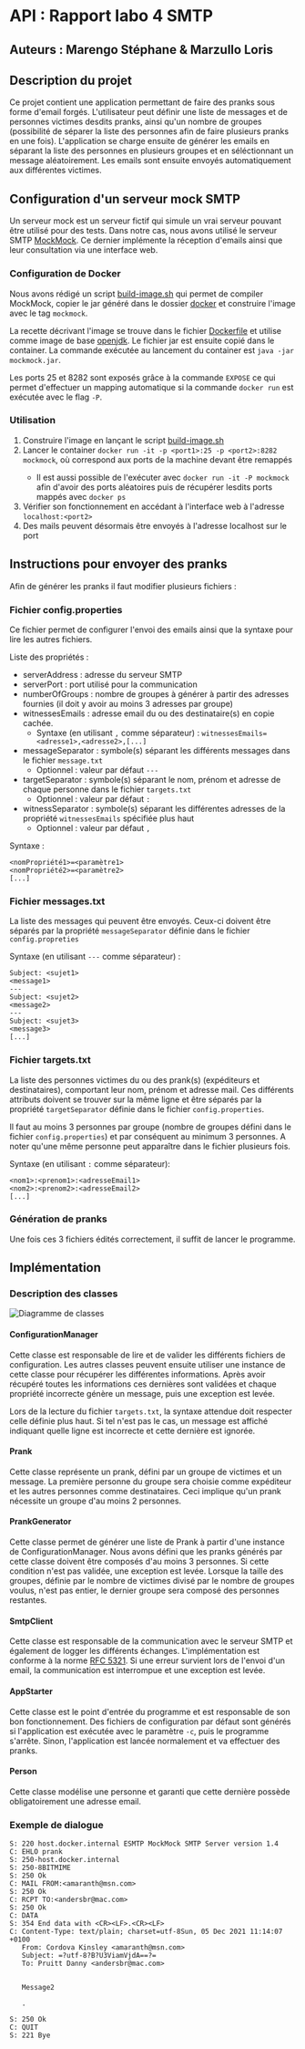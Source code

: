 # API : Rapport labo 4 SMTP

## Auteurs : Marengo Stéphane & Marzullo Loris

## Description du projet

Ce projet contient une application permettant de faire des pranks sous forme d'email forgés.
L'utilisateur peut définir une liste de messages et de personnes victimes desdits pranks, ainsi qu'un nombre de groupes (possibilité de séparer la liste des personnes afin de faire plusieurs pranks en une fois).
L'application se charge ensuite de générer les emails en séparant la liste des personnes en plusieurs groupes et en séléctionnant un message aléatoirement.
Les emails sont ensuite envoyés automatiquement aux différentes victimes.

## Configuration d'un serveur mock SMTP

Un serveur mock est un serveur fictif qui simule un vrai serveur pouvant être utilisé pour des tests.
Dans notre cas, nous avons utilisé le serveur SMTP [MockMock](https://github.com/tweakers/MockMock).
Ce dernier implémente la réception d'emails ainsi que leur consultation via une interface web.

### Configuration de Docker

Nous avons rédigé un script [build-image.sh](./docker/build-image.sh) qui permet de compiler MockMock,
copier le jar généré dans le dossier [docker](./docker) et construire l'image avec le tag ```mockmock```.

La recette décrivant l'image se trouve dans le fichier [Dockerfile](./docker/Dockerfile) et utilise comme image de base
[openjdk](https://hub.docker.com/_/openjdk). Le fichier jar est ensuite copié dans le container. La commande exécutée
au lancement du container est ```java -jar mockmock.jar```.

Les ports 25 et 8282 sont exposés grâce à la commande ```EXPOSE``` ce qui permet d'effectuer un mapping automatique si la commande ```docker run``` est exécutée avec le flag ```-P```.

### Utilisation

1. Construire l'image en lançant le script [build-image.sh](./docker/build-image.sh)
2. Lancer le container ```docker run -it -p <port1>:25 -p <port2>:8282 mockmock```, où <portX> correspond aux ports de la machine devant être remappés
   - Il est aussi possible de l'exécuter avec ```docker run -it -P mockmock``` afin d'avoir des ports aléatoires puis de récupérer lesdits ports mappés avec ```docker ps```
3. Vérifier son fonctionnement en accédant à l'interface web à l'adresse ```localhost:<port2>```
4. Des mails peuvent désormais être envoyés à l'adresse localhost sur le port <port1>

## Instructions pour envoyer des pranks

Afin de générer les pranks il faut modifier plusieurs fichiers :

### Fichier config.properties

Ce fichier permet de configurer l'envoi des emails ainsi que la syntaxe pour lire les autres fichiers.

Liste des propriétés :
- serverAddress : adresse du serveur SMTP
- serverPort : port utilisé pour la communication
- numberOfGroups : nombre de groupes à générer à partir des adresses fournies
(il doit y avoir au moins 3 adresses par groupe)
- witnessesEmails : adresse email du ou des destinataire(s) en copie cachée.
  - Syntaxe (en utilisant ```,``` comme séparateur) : ```witnessesEmails=<adresse1>,<adresse2>,[...]```
- messageSeparator : symbole(s) séparant les différents messages dans le fichier ```message.txt```
  - Optionnel : valeur par défaut ```---```
- targetSeparator : symbole(s) séparant le nom, prénom et adresse de chaque personne dans le fichier ```targets.txt```
  - Optionnel : valeur par défaut ```:```
- witnessSeparator : symbole(s) séparant les différentes adresses de la propriété ```witnessesEmails``` spécifiée plus haut
  - Optionnel : valeur par défaut ```,```

Syntaxe :
```
<nomPropriété1>=<paramètre1>
<nomPropriété2>=<paramètre2>
[...]
```

### Fichier messages.txt

La liste des messages qui peuvent être envoyés.
Ceux-ci doivent être séparés par la propriété ```messageSeparator``` définie dans le fichier ```config.propreties```

Syntaxe (en utilisant ```---``` comme séparateur) :
```
Subject: <sujet1>
<message1>
---
Subject: <sujet2>
<message2>
---
Subject: <sujet3>
<message3>
[...]
```

### Fichier targets.txt

La liste des personnes victimes du ou des prank(s) (expéditeurs et destinataires), comportant leur nom, prénom et adresse mail.
Ces différents attributs doivent se trouver sur la même ligne et être séparés par la propriété ```targetSeparator``` définie dans le fichier ```config.properties```.

Il faut au moins 3 personnes par groupe (nombre de groupes défini dans le fichier ```config.properties```) et par conséquent au minimum 3 personnes.
A noter qu'une même personne peut apparaître dans le fichier plusieurs fois.

Syntaxe (en utilisant ```:``` comme séparateur):
```
<nom1>:<prenom1>:<adresseEmail1>
<nom2>:<prenom2>:<adresseEmail2>
[...]
```

### Génération de pranks

Une fois ces 3 fichiers édités correctement, il suffit de lancer le programme.

## Implémentation

### Description des classes

![Diagramme de classes](./figures/UML.png "Diagramme de classes")

#### ConfigurationManager

Cette classe est responsable de lire et de valider les différents fichiers de configuration.
Les autres classes peuvent ensuite utiliser une instance de cette classe pour récupérer les différentes informations.
Après avoir récupéré toutes les informations ces dernières sont validées et chaque propriété incorrecte génère un message,
puis une exception est levée.

Lors de la lecture du fichier ```targets.txt```, la syntaxe attendue doit respecter celle définie plus haut.
Si tel n'est pas le cas, un message est affiché indiquant quelle ligne est incorrecte et cette dernière est ignorée.

#### Prank

Cette classe représente un prank, défini par un groupe de victimes et un message. La première personne du groupe sera choisie
comme expéditeur et les autres personnes comme destinataires. Ceci implique qu'un prank nécessite un groupe d'au moins 2 personnes.

#### PrankGenerator

Cette classe permet de générer une liste de Prank à partir d'une instance de ConfigurationManager.
Nous avons défini que les pranks générés par cette classe doivent être composés d'au moins 3 personnes.
Si cette condition n'est pas validée, une exception est levée.
Lorsque la taille des groupes, définie par le nombre de victimes divisé par le nombre de groupes voulus, n'est pas entier,
le dernier groupe sera composé des personnes restantes.

#### SmtpClient

Cette classe est responsable de la communication avec le serveur SMTP et également de logger les différents échanges.
L'implémentation est conforme à la norme [RFC 5321](https://datatracker.ietf.org/doc/html/rfc5321).
Si une erreur survient lors de l'envoi d'un email, la communication est interrompue et une exception est levée.

#### AppStarter

Cette classe est le point d'entrée du programme et est responsable de son bon fonctionnement.
Des fichiers de configuration par défaut sont générés si l'application est exécutée avec le paramètre ```-c```, puis le programme s'arrête.
Sinon, l'application est lancée normalement et va effectuer des pranks.

#### Person

Cette classe modélise une personne et garanti que cette dernière possède obligatoirement une adresse email.

### Exemple de dialogue
```
S: 220 host.docker.internal ESMTP MockMock SMTP Server version 1.4
C: EHLO prank
S: 250-host.docker.internal
S: 250-8BITMIME
S: 250 Ok
C: MAIL FROM:<amaranth@msn.com>
S: 250 Ok
C: RCPT TO:<andersbr@mac.com>
S: 250 Ok
C: DATA
S: 354 End data with <CR><LF>.<CR><LF>
C: Content-Type: text/plain; charset=utf-8Sun, 05 Dec 2021 11:14:07 +0100
   From: Cordova Kinsley <amaranth@msn.com>
   Subject: =?utf-8?B?U3ViamVjdA==?=
   To: Pruitt Danny <andersbr@mac.com>


   Message2

   .

S: 250 Ok
C: QUIT
S: 221 Bye
```
